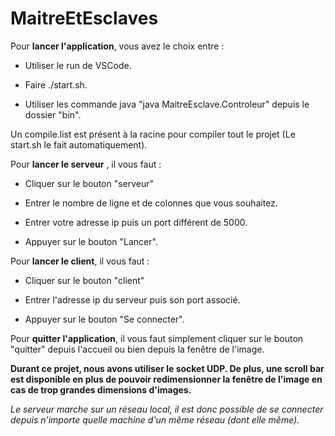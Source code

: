 # MaitreEtEsclaves

Pour **lancer l'application**, vous avez le choix entre :

- Utiliser le run de VSCode.

- Faire ./start.sh.

- Utiliser les commande java "java MaitreEsclave.Controleur" depuis le dossier "bin".

Un compile.list est présent à la racine pour compiler tout le projet (Le start.sh le fait automatiquement).

Pour **lancer le serveur** , il vous faut :

- Cliquer sur le bouton "serveur"

- Entrer le nombre de ligne et de colonnes que vous souhaitez.

- Entrer votre adresse ip puis un port différent de 5000.

- Appuyer sur le bouton "Lancer".

Pour **lancer le client**, il vous faut :

- Cliquer sur le bouton "client"

- Entrer l'adresse ip du serveur puis son port associé.

- Appuyer sur le bouton "Se connecter".

Pour **quitter l'application**, il vous faut simplement cliquer sur le bouton "quitter"
depuis l'accueil ou bien depuis la fenêtre de l'image.

**Durant ce projet, nous avons utiliser le socket UDP.
De plus, une scroll bar est disponible en plus de pouvoir
redimensionner la fenêtre de l'image en cas de trop grandes dimensions d'images.**

*Le serveur marche sur un réseau local, il est donc possible de se connecter
depuis n'importe quelle machine d'un même réseau (dont elle même).*